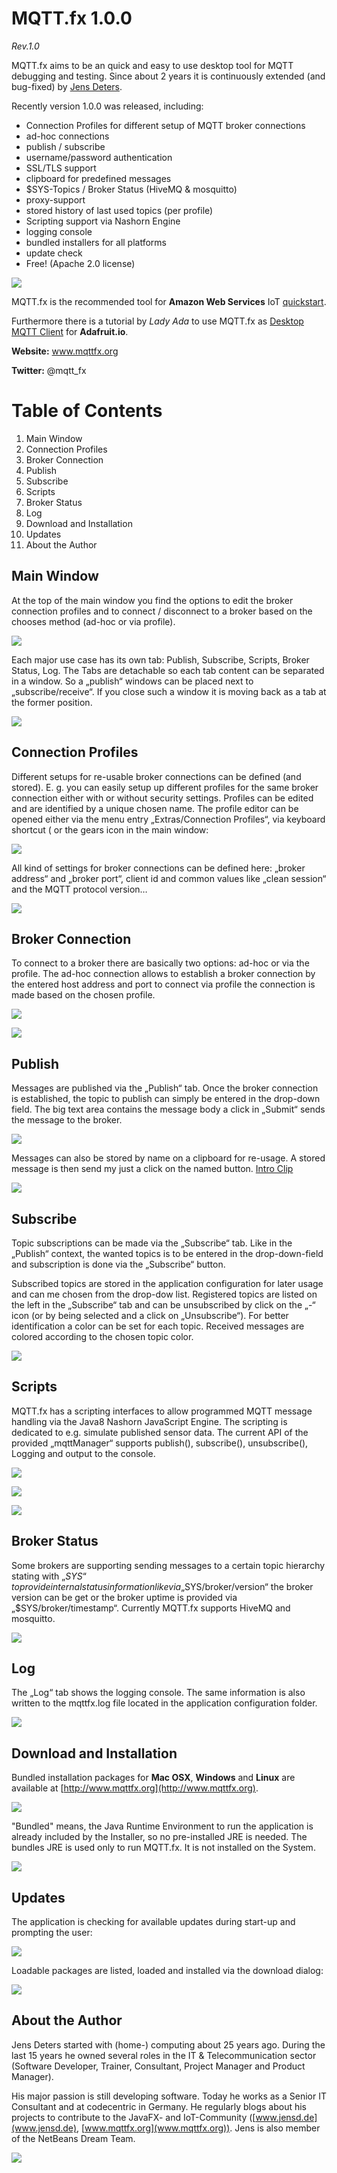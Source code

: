 # MQTT.fx 1.0.0
*Rev.1.0*

MQTT.fx aims to be an quick and easy to use desktop tool for MQTT debugging and testing.
Since about 2 years it is continuously extended (and bug-fixed) by [Jens Deters](http://www.jensd.de).

Recently version 1.0.0 was released, including:

* Connection Profiles for different setup of MQTT broker connections
* ad-hoc connections
* publish / subscribe
* username/password authentication 
* SSL/TLS support
* clipboard for predefined messages
* $SYS-Topics / Broker Status (HiveMQ & mosquitto)
* proxy-support
* stored history of last used topics (per profile)
* Scripting support via Nashorn Engine
* logging console
* bundled installers for all platforms
* update check
* Free! (Apache 2.0 license)

![](mqttfx_about.png)

MQTT.fx is the recommended tool for **Amazon Web Services** IoT [quickstart](http://docs.aws.amazon.com/iot/latest/developerguide/verify-pub-sub.html).

Furthermore there is a tutorial by *Lady Ada* to use MQTT.fx as 
[Desktop MQTT Client]( 
https://learn.adafruit.com/desktop-mqtt-client-for-adafruit-io/overview) for **Adafruit.io**.

**Website:** www.mqttfx.org

**Twitter:** @mqtt_fx

# Table of Contents
1. Main Window
2. Connection Profiles
3. Broker Connection
4. Publish
5. Subscribe
6. Scripts
7. Broker Status
8. Log
9. Download and Installation
10. Updates
11. About the Author

## Main Window
At the top of the main window you find the options to edit the broker connection profiles and to connect / disconnect to a broker based on the chooses method (ad-hoc or via profile).

![](mqttfx_gui_main.png)

Each major use case has its own tab:
Publish, Subscribe, Scripts, Broker Status, Log.
The Tabs are detachable so each tab content can be separated in a window. So a „publish“ windows can be placed next to „subscribe/receive“. If you close such a window it is moving back as a tab at the former position.

![](mqttfx_detached_tabs.png)

## Connection Profiles
Different setups for re-usable broker connections can be defined (and stored). E. g. you can easily setup up different profiles for the same broker connection either with or without security settings.
Profiles can be edited and are identified by a unique chosen name.
The profile editor can be opened either via the menu entry „Extras/Connection Profiles“, via keyboard shortcut ( or the gears icon in the main window:
 
![](mqttfx_connectionprofiles_1.png)

All kind of settings for broker connections can be defined here: „broker address“ and „broker port“, client id and common values like „clean session“ and the MQTT protocol version…

![](mqttfx_connectionprofiles_2.png)

## Broker Connection
To connect to a broker there are basically two options: ad-hoc or via the profile.
The ad-hoc connection allows to establish a broker connection by the entered host address and port to connect via profile the connection is made based on the chosen profile.

![](mqttfx_connect_profile.png)

![](mqttfx_connect_ad-hoc.png)

## Publish
Messages are published via the „Publish“ tab.
Once the broker connection is established, the topic to publish can simply be entered in the drop-down field. The big text area contains the message body a click in „Submit“ sends the message to the broker.

![](mqttfx_publish_clipboard_1.png)

Messages can also be stored by name on a clipboard for re-usage.
A stored message is then send my just a click on the named button.
[Intro Clip](https://youtu.be/Q9yGHCTWxm8)

![](mqttfx_publish_clipboard_2.png)

## Subscribe
Topic subscriptions can be made via the „Subscribe“ tab. Like in the „Publish“ context,  the wanted topics is to be entered in the drop-down-field and subscription is done via the „Subscribe“ button.

Subscribed topics are stored in the application configuration for later usage and can me chosen from the drop-dow list. 
Registered topics are listed on the left in the „Subscribe“ tab and can be unsubscribed by click on the „-“ icon (or by being selected and a click on „Unsubscribe“).
For better identification a color can be set for each topic. Received messages are colored according to the chosen topic color.

![](mqttfx_subscribe.png)

## Scripts
MQTT.fx has a scripting interfaces to allow programmed MQTT message handling via the Java8 Nashorn JavaScript Engine. The scripting is dedicated to e.g. simulate published sensor data.
The current API of the provided „mqttManager“ supports publish(), subscribe(), unsubscribe(), Logging and output to the console.

![](mqttfx_scripting_3.png)

![](mqttfx_scripting_2.png)

![](mqttfx_scripting_1.png)


## Broker Status
Some brokers are supporting sending messages to a certain topic hierarchy stating with „$SYS“ to provide internal status information like via „$SYS/broker/version“ the broker version can be get or the broker uptime is provided via „$SYS/broker/timestamp“.
Currently MQTT.fx supports HiveMQ and mosquitto.

![](mqttfx_broker_status_1.png)

## Log
The „Log“ tab shows the logging console.
The same information is also written to the mqttfx.log file located in the application configuration folder.

![](mqttfx_log_1.png)

## Download and Installation
Bundled installation packages for **Mac OSX**, **Windows** and **Linux** are available at [http://www.mqttfx.org](http://www.mqttfx.org).

![](mqttfx_mqttfxorg_1.png)

"Bundled" means, the Java Runtime Environment to run the application is already included by the Installer, so no pre-installed JRE is needed. The bundles JRE is used only to run MQTT.fx. It is not installed on the System.

![](mqttfx_install_1.png)

 
## Updates
The application is checking for available updates during start-up and prompting the user:

![](mqttfx_updates_1.png)

Loadable packages are listed, loaded and installed via the download dialog:

![](mqttfx_updates_2.png)

## About the Author
Jens Deters started with (home-) computing about 25 years ago. During the last 15 years he owned several roles in the IT & Telecommunication sector (Software Developer, Trainer, Consultant, Project Manager and Product Manager).

His major passion is still developing software. Today he works as a Senior IT Consultant and at codecentric in Germany. He regularly blogs about his projects to contribute to the JavaFX- and IoT-Community ([www.jensd.de](www.jensd.de), [www.mqttfx.org](www.mqttfx.org)). Jens is also member of the NetBeans Dream Team.

![](Jens_Deters_cc_profil_center_w250px.jpeg)




